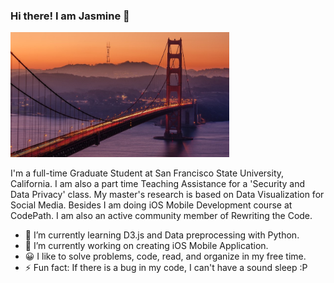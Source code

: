 ### Hi there! I am Jasmine 👋

<p><img width="350px" height="200px" src="https://github.com/jasjahan/jasjahan/blob/main/SF%20Golden%20Gate.png" /></p>

I'm a full-time Graduate Student at San Francisco State University, California. I am also a part time Teaching Assistance for a 'Security and Data Privacy' class. My master's research is based on Data Visualization for Social Media. Besides I am doing iOS Mobile Development course at  CodePath. I am also an active community member of Rewriting the Code.


- 🌱 I’m currently learning D3.js and Data preprocessing with Python.
- 🔭 I’m currently working on creating iOS Mobile Application.
- 😀 I like to solve problems, code, read, and organize in my free time.
- ⚡ Fun fact: If there is a bug in my code, I can't have a sound sleep :P
